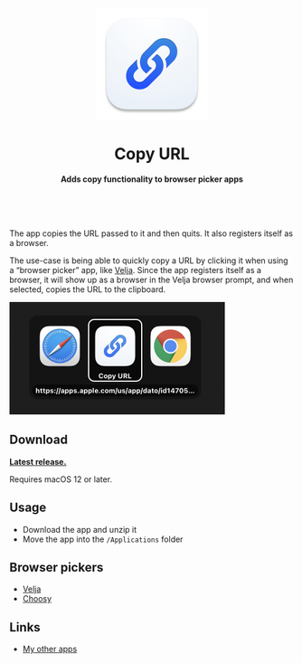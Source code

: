 <div align="center">
	<img src="Stuff/AppIcon-readme.png" width="200" height="200">
	<h1>Copy URL</h1>
	<p>
		<b>Adds copy functionality to browser picker apps</b>
	</p>
	<br>
	<br>
	<br>
</div>

The app copies the URL passed to it and then quits. It also registers itself as a browser.

The use-case is being able to quickly copy a URL by clicking it when using a “browser picker” app, like [Velja](https://sindresorhus.com/velja). Since the app registers itself as a browser, it will show up as a browser in the Velja browser prompt, and when selected, copies the URL to the clipboard.

<img src="Stuff/screenshot.png" width="381">

## Download

[**Latest release.**](https://github.com/sindresorhus/Copy-URL/releases/latest)

Requires macOS 12 or later.

## Usage

- Download the app and unzip it
- Move the app into the `/Applications` folder

## Browser pickers

- [Velja](https://sindresorhus.com/velja)
- [Choosy](https://www.choosyosx.com)

## Links

- [My other apps](https://sindresorhus.com/apps)
